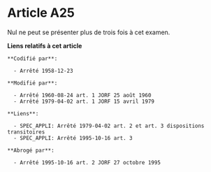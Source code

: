 # Article A25

Nul ne peut se présenter plus de trois fois à cet examen.

**Liens relatifs à cet article**

	**Codifié par**:

	  - Arrêté 1958-12-23

	**Modifié par**:

	  - Arrêté 1960-08-24 art. 1 JORF 25 août 1960
	  - Arrêté 1979-04-02 art. 1 JORF 15 avril 1979

	**Liens**:

	  - SPEC_APPLI: Arrêté 1979-04-02 art. 2 et art. 3 dispositions transitoires
	  - SPEC_APPLI: Arrêté 1995-10-16 art. 3

	**Abrogé par**:

	  - Arrêté 1995-10-16 art. 2 JORF 27 octobre 1995

